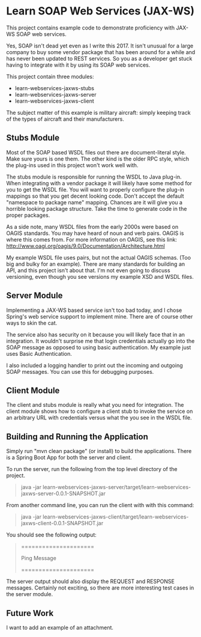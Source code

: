 Learn SOAP Web Services (JAX-WS)
================================

This project contains example code to demonstrate proficiency with JAX-WS SOAP web services.

Yes, SOAP isn't dead yet even as I write this 2017. It isn't unusual for a large company to buy some
vendor package that has been around for a while and has never been updated to REST services. So you
as a developer get stuck having to integrate with it by using its SOAP web services.


This project contain three modules:
* learn-webservices-jaxws-stubs
* learn-webservices-jaxws-server
* learn-webservices-jaxws-client

The subject matter of this example is military aircraft: simply keeping track of the types of aircraft and
their manufacturers.

Stubs Module
------------
Most of the SOAP based WSDL files out there are document-literal style. Make sure yours is one them. The other
kind is the older RPC style, which the plug-ins used in this project won't work well with.
 
The stubs module is responsible for running the WSDL to Java plug-in. When integrating with a vendor package it will
likely have some method for you to get the WSDL file. You will want to properly configure the plug-in mappings
so that you get decent looking code. Don't accept the default "namespace to package name" mapping. Chances are
it will give you a horrible looking package structure. Take the time to generate code in the proper packages. 

As a side note, many WSDL files from the early 2000s were based on OAGIS standards. You may have heard of 
noun and verb pairs. OAGIS is where this comes from. For more information on OAGIS, see this link:
http://www.oagi.org/oagis/9.0/Documentation/Architecture.html

My example WSDL file uses pairs, but not the actual OAGIS schemas. (Too big and bulky for an example).
There are many standards for building an API, and this project isn't about that. I'm not even going to
discuss versioning, even though you see versions my example XSD and WSDL files.

Server Module
-------------
Implementing a JAX-WS based service isn't too bad today, and I chose Spring's web service support to implement
mine. There are of course other ways to skin the cat.

The service also has security on it because you will likely face that in an integration.  It wouldn't surprise
me that login credentials actually go into the SOAP message as opposed to using basic authentication. My example
just uses Basic Authentication.

I also included a logging handler to print out the incoming and outgoing SOAP messages. You can use this for
debugging purposes.

Client Module
-------------
The client and stubs module is really what you need for integration. The client module shows how to configure a client
stub to invoke the service on an arbitrary URL with credentials versus what the you see in the WSDL file.

Building and Running the Application
------------------------------------
Simply run "mvn clean package" (or install) to build the applications. There is a Spring Boot App for both the
server and client.

To run the server, run the following from the top level directory of the project.

> java -jar learn-webservices-jaxws-server/target/learn-webservices-jaxws-server-0.0.1-SNAPSHOT.jar

From another command line, you can run the client with with this command:

> java -jar learn-webservices-jaxws-client/target/learn-webservices-jaxws-client-0.0.1-SNAPSHOT.jar

You should see the following output:
> =====================
>
> Ping Message
>
> =====================


The server output should also display the REQUEST and RESPONSE messages. Certainly not exciting, so there are more interesting test cases in the server module.

Future Work
-----------
I want to add an example of an attachment.
